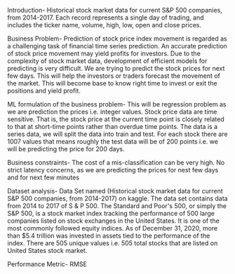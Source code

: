 Introduction-
Historical stock market data for current S&P 500 companies, from 2014-2017. Each record represents a single day of trading, and includes the ticker name, volume, high, low, open and close prices.

Business Problem-
Prediction of stock price index movement is regarded as a challenging task of financial time series prediction. An accurate prediction of stock price movement may yield profits for investors. Due to the complexity of stock market data, development of efficient models for predicting is very difficult.
We are trying to predict the stock prices for next few days. This will help the investors or traders forecast the movement of the market. This will become base to know right time to invest or exit the positions and yield profit.

ML formulation of the business problem-
This will be regression problem as we are prediction the prices i.e. integer values. 
Stock price data are time sensitive. That is, the stock price at the current time point is closely related to that at short-time points rather than overdue time points. The data is a series data, we will split the data into train and test. For each stock there are 1007 values that means roughly the test data will be of 200 points i.e. we will be predicting the price for 200 days. 

Business constraints-
The cost of a mis-classification can be very high.
No strict latency concerns, as we are predicting the prices for nest few days and for next few minutes

Dataset analysis-
Data Set named (Historical stock market data for current S&P 500 companies, from 2014-2017) on kaggle. The data set contains data from 2014 to 2017 of S & P 500. The Standard and Poor's 500, or simply the S&P 500, is a stock market index tracking the performance of 500 large companies listed on stock exchanges in the United States. It is one of the most commonly followed equity indices. As of December 31, 2020, more than $5.4 trillion was invested in assets tied to the performance of the index. There are 505 unique values i.e. 505 total stocks that are listed on United States stock market.

Performance Metric-
RMSE
